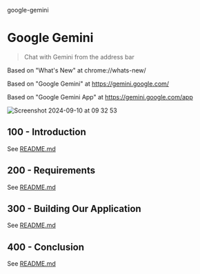 google-gemini
# Google Gemini

> Chat with Gemini from the address bar

Based on "What's New" at chrome://whats-new/

Based on "Google Gemini" at https://gemini.google.com/

Based on "Google Gemini App" at https://gemini.google.com/app

![Screenshot 2024-09-10 at 09 32 53](https://github.com/user-attachments/assets/ae98807f-0c33-4ba0-a490-ed5149838822)

## 100 - Introduction

See [README.md](./100/README.md)

## 200 - Requirements

See [README.md](./200/README.md)

## 300 - Building Our Application

See [README.md](./300/README.md)

## 400 - Conclusion

See [README.md](./400/README.md)

